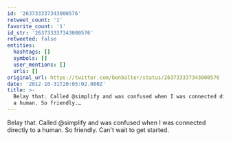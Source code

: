 ```yaml
---
id: '263733337343000576'
retweet_count: '1'
favorite_count: '1'
id_str: '263733337343000576'
retweeted: false
entities:
  hashtags: []
  symbols: []
  user_mentions: []
  urls: []
original_url: https://twitter.com/benbalter/status/263733337343000576
date: '2012-10-31T20:05:02.000Z'
title: >-
  Belay that. Called @simplify and was confused when I was connected directly to
  a human. So friendly.…
---
```


Belay that. Called @simplify and was confused when I was connected directly to a human. So friendly. Can't wait to get started.